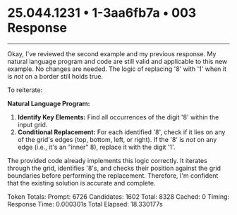 # 25.044.1231 • 1-3aa6fb7a • 003 Response

---
Okay, I've reviewed the second example and my previous response. My natural language program and code are still valid and applicable to this new example. No changes are needed. The logic of replacing '8' with '1' when it is *not* on a border still holds true.

To reiterate:

**Natural Language Program:**

1.  **Identify Key Elements:** Find all occurrences of the digit '8' within the input grid.
2.  **Conditional Replacement:** For each identified '8', check if it lies on any of the grid's edges (top, bottom, left, or right). If the '8' is *not* on any edge (i.e., it's an "inner" 8), replace it with the digit '1'.

The provided code already implements this logic correctly.  It iterates through the grid, identifies '8's, and checks their position against the grid boundaries before performing the replacement.  Therefore, I'm confident that the existing solution is accurate and complete.


Token Totals:
  Prompt: 6726
  Candidates: 1602
  Total: 8328
  Cached: 0
Timing:
  Response Time: 0.000301s
  Total Elapsed: 18.330177s
